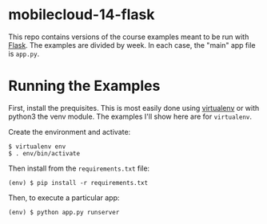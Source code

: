 mobilecloud-14-flask
====================

This repo contains versions of the course examples meant to be run with
[Flask](http://flask.pocoo.org/). The examples are divided by week. In each
case, the "main" app file is `app.py`.

Running the Examples
====================

First, install the prequisites. This is most easily done using
[virtualenv](http://virtualenv.readthedocs.org/en/latest/) or with python3
the venv module.  The examples I'll show here are for `virtualenv`.

Create the environment and activate:

```
$ virtualenv env
$ . env/bin/activate
```

Then install from the `requirements.txt` file:

```
(env) $ pip install -r requirements.txt
```

Then, to execute a particular app:

```
(env) $ python app.py runserver
```
